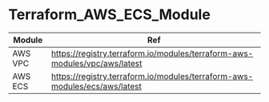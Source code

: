 # Terraform_AWS_ECS_Module

| Module  | Ref                                                                        |
| ------- | -------------------------------------------------------------------------- |
| AWS VPC | https://registry.terraform.io/modules/terraform-aws-modules/vpc/aws/latest |
| AWS ECS | https://registry.terraform.io/modules/terraform-aws-modules/ecs/aws/latest |
